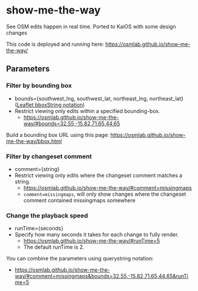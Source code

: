 show-me-the-way
===============

See OSM edits happen in real time.
Ported to KaiOS with some design changes

This code is deployed and running here:
https://osmlab.github.io/show-me-the-way/

## Parameters

### Filter by bounding box

- bounds={southwest\_lng, southwest\_lat, northeast\_lng, northeast\_lat} ([Leaflet bboxString notation](https://leafletjs.com/reference.html#latlngbounds-tobboxstring))
- Restrict viewing only edits within a specified bounding-box.
    - https://osmlab.github.io/show-me-the-way/#bounds=32.55,-15.82,71.65,44.65

Build a bounding box URL using this page: https://osmlab.github.io/show-me-the-way/bbox.html

### Filter by changeset comment

- comment={string}
- Restrict viewing only edits where the changeset comment matches a string.
    - https://osmlab.github.io/show-me-the-way/#comment=missingmaps
    - `comment=missingmaps`, will only show changes where the changeset comment contained missingmaps somewhere

### Change the playback speed

- runTime={seconds}
- Specify how many seconds it takes for each change to fully render.
    - https://osmlab.github.io/show-me-the-way/#runTime=5
    - The default runTime is 2.

You can combine the parameters using querystring notation:

- https://osmlab.github.io/show-me-the-way/#comment=missingmaps&bounds=32.55,-15.82,71.65,44.65&runTime=5
